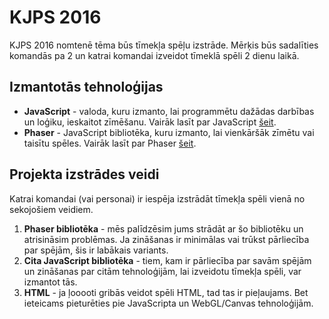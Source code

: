 # KJPS 2016

KJPS 2016 nomtenē tēma būs tīmekļa spēļu izstrāde. Mērķis būs sadalīties komandās pa 2 un katrai komandai izveidot tīmeklā spēli 2 dienu laikā.

## Izmantotās tehnoloģijas

* **JavaScript** - valoda, kuru izmanto, lai programmētu dažādas darbības un loģiku, ieskaitot zīmēšanu. Vairāk lasīt par JavaScript [šeit](http://www.w3schools.com/js/default.asp).
* **Phaser** - JavaScript bibliotēka, kuru izmanto, lai vienkāršāk zīmētu vai taisītu spēles. Vairāk lasīt par Phaser [šeit](http://phaser.io/).

## Projekta izstrādes veidi

Katrai komandai (vai personai) ir iespēja izstrādāt tīmekļa spēli vienā no sekojošiem veidiem.

1. **Phaser bibliotēka** - mēs palīdzēsim jums strādāt ar šo bibliotēku un atrisināsim problēmas. Ja zināšanas ir minimālas vai trūkst pārliecība par spējām, šis ir labākais variants.
1. **Cita JavaScript bibliotēka** - tiem, kam ir pārliecība par savām spējām un zināšanas par citām tehnoloģijām, lai izveidotu tīmekļa spēli, var izmantot tās.
1. **HTML** - ja ļooooti gribās veidot spēli HTML, tad tas ir pieļaujams. Bet ieteicams pieturēties pie JavaScripta un WebGL/Canvas tehnoloģijām.
